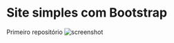 # Site simples com Bootstrap
Primeiro repositório 
![screenshot](https://user-images.githubusercontent.com/68132948/88240155-3a0b8300-cc7e-11ea-9f28-61dfe871f0b6.PNG)
